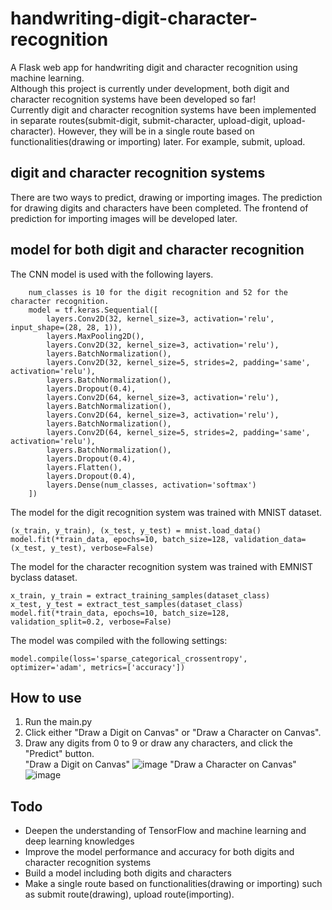 # handwriting-digit-character-recognition
A Flask web app for handwriting digit and character recognition using machine learning.  
Although this project is currently under development, both digit and character recognition systems have been developed so far!  
Currently digit and character recognition systems have been implemented in separate routes(submit-digit, submit-character, upload-digit, upload-character). However, they will be in a single route based on functionalities(drawing or importing) later. For example, submit, upload.

## digit and character recognition systems
There are two ways to predict, drawing or importing images. 
The prediction for drawing digits and characters have been completed.
The frontend of prediction for importing images will be developed later.

## model for both digit and character recognition
The CNN model is used with the following layers. 
```
    num_classes is 10 for the digit recognition and 52 for the character recognition.
    model = tf.keras.Sequential([
        layers.Conv2D(32, kernel_size=3, activation='relu', input_shape=(28, 28, 1)),
        layers.MaxPooling2D(),
        layers.Conv2D(32, kernel_size=3, activation='relu'),
        layers.BatchNormalization(),
        layers.Conv2D(32, kernel_size=5, strides=2, padding='same', activation='relu'),
        layers.BatchNormalization(),
        layers.Dropout(0.4),
        layers.Conv2D(64, kernel_size=3, activation='relu'),
        layers.BatchNormalization(),
        layers.Conv2D(64, kernel_size=3, activation='relu'),
        layers.BatchNormalization(),
        layers.Conv2D(64, kernel_size=5, strides=2, padding='same', activation='relu'),
        layers.BatchNormalization(),
        layers.Dropout(0.4),
        layers.Flatten(),
        layers.Dropout(0.4),
        layers.Dense(num_classes, activation='softmax')
    ])
```
The model for the digit recognition system was trained with MNIST dataset.
```
(x_train, y_train), (x_test, y_test) = mnist.load_data()
model.fit(*train_data, epochs=10, batch_size=128, validation_data=(x_test, y_test), verbose=False)
```
The model for the character recognition system was trained with EMNIST byclass dataset.
```
x_train, y_train = extract_training_samples(dataset_class)
x_test, y_test = extract_test_samples(dataset_class)
model.fit(*train_data, epochs=10, batch_size=128, validation_split=0.2, verbose=False)
```

The model was compiled with the following settings: 
```
model.compile(loss='sparse_categorical_crossentropy', optimizer='adam', metrics=['accuracy'])
```

## How to use
1. Run the main.py  
2. Click either "Draw a Digit on Canvas" or "Draw a Character on Canvas".
3. Draw any digits from 0 to 9 or draw any characters, and click the "Predict" button.  
"Draw a Digit on Canvas"
![image](https://github.com/user-attachments/assets/05f09d5b-25ff-44d4-a07f-841e0d84adc5)
"Draw a Character on Canvas"
![image](https://github.com/user-attachments/assets/6e33bf48-9fc9-4483-a993-34e27265e01a)


## Todo
- Deepen the understanding of TensorFlow and machine learning and deep learning knowledges 
- Improve the model performance and accuracy for both digits and character recognition systems 
- Build a model including both digits and characters
- Make a single route based on functionalities(drawing or importing) such as submit route(drawing), upload route(importing).
